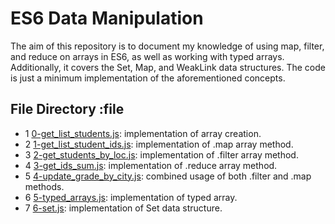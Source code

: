 # ES6 Data Manipulation

The aim of this repository is to document my knowledge of using map, filter, and reduce on arrays in ES6, as well as working with typed arrays. Additionally, it covers the Set, Map, and WeakLink data structures. The code is just a minimum implementation of the aforementioned concepts.

## File Directory :file

- 1 [0-get_list_students.js](./0-get_list_students.js): implementation of array creation.
- 2 [1-get_list_student_ids.js](./1-get_list_student_ids.js): implementation of .map array method.
- 3 [2-get_students_by_loc.js](./2-get_students_by_loc.js): implementation of .filter array method.
- 4 [3-get_ids_sum.js](./3-get_ids_sum.js): implementation of .reduce array method.
- 5 [4-update_grade_by_city.js](./4-update_grade_by_city.js): combined usage of both .filter and .map methods.
- 6 [5-typed_arrays.js](./5-typed_arrays.js): implementation of typed array.
- 7 [6-set.js](./6-set.js): implementation of Set data structure.
